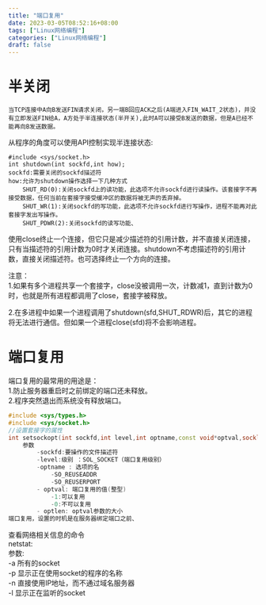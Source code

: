 ```yaml
---
title: "端口复用"
date: 2023-03-05T08:52:16+08:00
tags: ["Linux网络编程"]
categories: ["Linux网络编程"]
draft: false
---
```


# 半关闭
```text
当TCP连接中A向B发送FIN请求关闭，另一端B回应ACK之后(A端进入FIN_WAIT_2状态)，并没有立即发送FIN给A，A方处于半连接状态(半开关),此时A可以接受B发送的数据，但是A已经不能再向B发送数据。  
```
从程序的角度可以使用API控制实现半连接状态:
```text
#include <sys/socket.h>
int shutdown(int sockfd,int how);
sockfd:需要关闭的sockfd描述符
how:允许为shutdown操作选择一下几种方式
    SHUT_RD(0):关闭sockfd上的读功能，此选项不允许sockfd进行读操作。该套接字不再接受数据，任何当前在套接字接受缓冲区的数据将被无声的丢弃掉。
    SHUT_WR(1):关闭sockfd的写功能，此选项不允许sockfd进行写操作，进程不能再对此套接字发出写操作。
    SHUT_PDWR(2):关闭sockfd的读写功能、
```
使用close终止一个连接，但它只是减少描述符的引用计数，并不直接关闭连接，只有当描述符的引用计数为0时才关闭连接。shutdown不考虑描述符的引用计数，直接关闭描述符。也可选择终止一个方向的连接。  

注意：  
1.如果有多个进程共享一个套接字，close没被调用一次，计数减1，直到计数为0时，也就是所有进程都调用了close，套接字被释放。  

2.在多进程中如果一个进程调用了shutdown(sfd,SHUT_RDWR)后，其它的进程将无法进行通信。但如果一个进程close(sfd)将不会影响进程。  

# 端口复用
端口复用的最常用的用途是：  
1.防止服务器重启时之前绑定的端口还未释放。  
2.程序突然退出而系统没有释放端口。  

```c++
#include <sys/types.h>
#include <sys/socket.h>
//设置套接字的属性
int setsockopt(int sockfd,int level,int optname,const void*optval,socklen_t optlen);
    参数
        -sockfd:要操作的文件描述符
        -level:级别 ：SOL_SOCKET（端口复用级别）
        -optname : 选项的名
            -SO_REUSEADDR
            -SO_REUSERPORT
        - optval: 端口复用的值(整型)
            -1:可以复用
            -0:不可以复用
        - optlen: optval参数的大小
端口复用，设置的时机是在服务器绑定端口之前、
```

查看网络相关信息的命令  
netstat:  
    参数:  
        -a 所有的socket  
        -p 显示正在使用socket的程序的名称  
        -n 直接使用IP地址，而不通过域名服务器  
        -l 显示正在监听的socket  